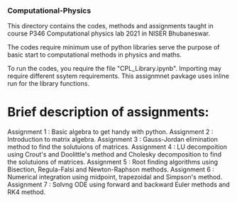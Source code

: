 ### Computational-Physics
This directory contains the codes, methods and assignments taught in course P346 Computational physics lab 2021 in NISER Bhubaneswar.

The codes require minimum use of python libraries serve the purpose of basic start to computational methods in physics and maths.

To run the codes, you require the file "CPL_Library.ipynb". Importing may require different ssytem requirements. This assignmnet pavkage uses inline run for the library functions.

# Brief description of assignments:
  Assignment 1 : Basic algebra to get handy with python.
  Assignment 2 : Introduction to matrix algebra.
  Assignment 3 : Gauss-Jordan elimination method to find the solutuions of matrices.
  Assignment 4 : LU decompoition using Crout's and Doolittle's method and Cholesky decomposition to find the solutuions of matrices. 
  Assignment 5 : Root finding algorithms using Bisection, Regula-Falsi and Newton-Raphson methods.
  Assignment 6 : Numerical integration using midpoint, trapezoidal and Simpson's method.
  Assignment 7 : Solvng ODE using forward and backward Euler methods and RK4 method.

